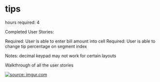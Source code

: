 # tips

hours required: 4

Completed User Stories:

Required: User is able to enter bill amount into cell
Required: User is able to change tip percentage on segment index

Notes: decimal keypad may not work for certain layouts

Walkthrough of all the user stories

<a href="http://imgur.com/LMzkUsS"><img src="http://i.imgur.com/LMzkUsS.gif" title="source: imgur.com" /></a>



